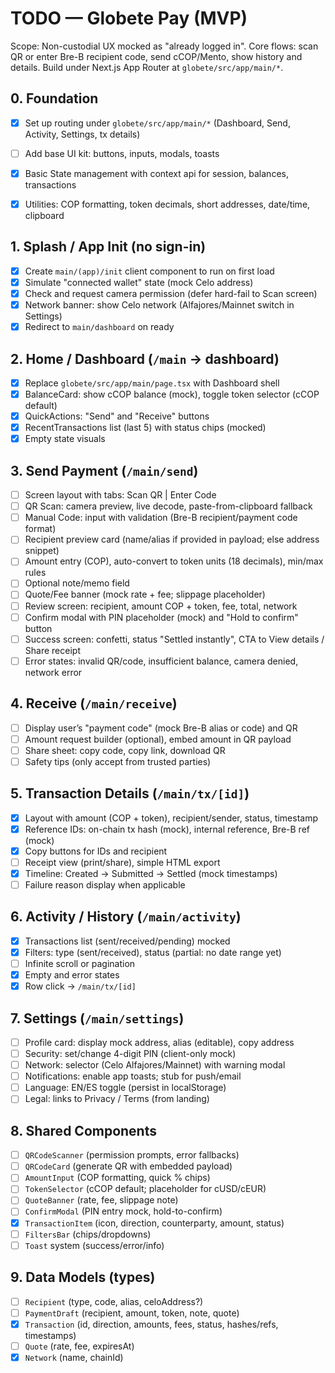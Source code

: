 # TODO — Globete Pay (MVP)

Scope: Non-custodial UX mocked as "already logged in". Core flows: scan QR or enter Bre-B recipient code, send cCOP/Mento, show history and details. Build under Next.js App Router at `globete/src/app/main/*`.

## 0. Foundation
- [x] Set up routing under `globete/src/app/main/*` (Dashboard, Send, Activity, Settings, tx details)
- [ ] Add base UI kit: buttons, inputs, modals, toasts
- [x] Basic State management with context api for session, balances, transactions
- [x] Utilities: COP formatting, token decimals, short addresses, date/time, clipboard


## 1. Splash / App Init (no sign-in)
- [x] Create `main/(app)/init` client component to run on first load
- [x] Simulate "connected wallet" state (mock Celo address)
- [x] Check and request camera permission (defer hard-fail to Scan screen)
- [x] Network banner: show Celo network (Alfajores/Mainnet switch in Settings)
- [x] Redirect to `main/dashboard` on ready

## 2. Home / Dashboard (`/main` → dashboard)
- [x] Replace `globete/src/app/main/page.tsx` with Dashboard shell
- [x] BalanceCard: show cCOP balance (mock), toggle token selector (cCOP default)
- [x] QuickActions: "Send" and "Receive" buttons
- [x] RecentTransactions list (last 5) with status chips (mocked)
- [x] Empty state visuals

## 3. Send Payment (`/main/send`)
- [ ] Screen layout with tabs: Scan QR | Enter Code
- [ ] QR Scan: camera preview, live decode, paste-from-clipboard fallback
- [ ] Manual Code: input with validation (Bre-B recipient/payment code format)
- [ ] Recipient preview card (name/alias if provided in payload; else address snippet)
- [ ] Amount entry (COP), auto-convert to token units (18 decimals), min/max rules
- [ ] Optional note/memo field
- [ ] Quote/Fee banner (mock rate + fee; slippage placeholder)
- [ ] Review screen: recipient, amount COP + token, fee, total, network
- [ ] Confirm modal with PIN placeholder (mock) and "Hold to confirm" button
- [ ] Success screen: confetti, status "Settled instantly", CTA to View details / Share receipt
- [ ] Error states: invalid QR/code, insufficient balance, camera denied, network error

## 4. Receive (`/main/receive`)
- [ ] Display user’s "payment code" (mock Bre-B alias or code) and QR
- [ ] Amount request builder (optional), embed amount in QR payload
- [ ] Share sheet: copy code, copy link, download QR
- [ ] Safety tips (only accept from trusted parties)

## 5. Transaction Details (`/main/tx/[id]`)
- [x] Layout with amount (COP + token), recipient/sender, status, timestamp
- [x] Reference IDs: on-chain tx hash (mock), internal reference, Bre-B ref (mock)
- [x] Copy buttons for IDs and recipient
- [ ] Receipt view (print/share), simple HTML export
- [x] Timeline: Created → Submitted → Settled (mock timestamps)
- [ ] Failure reason display when applicable

## 6. Activity / History (`/main/activity`)
- [x] Transactions list (sent/received/pending) mocked
- [x] Filters: type (sent/received), status (partial: no date range yet)
- [ ] Infinite scroll or pagination
- [x] Empty and error states
- [x] Row click → `/main/tx/[id]`

## 7. Settings (`/main/settings`)
- [ ] Profile card: display mock address, alias (editable), copy address
- [ ] Security: set/change 4-digit PIN (client-only mock)
- [ ] Network: selector (Celo Alfajores/Mainnet) with warning modal
- [ ] Notifications: enable app toasts; stub for push/email
- [ ] Language: EN/ES toggle (persist in localStorage)
- [ ] Legal: links to Privacy / Terms (from landing)

## 8. Shared Components
- [ ] `QRCodeScanner` (permission prompts, error fallbacks)
- [ ] `QRCodeCard` (generate QR with embedded payload)
- [ ] `AmountInput` (COP formatting, quick % chips)
- [ ] `TokenSelector` (cCOP default; placeholder for cUSD/cEUR)
- [ ] `QuoteBanner` (rate, fee, slippage note)
- [ ] `ConfirmModal` (PIN entry mock, hold-to-confirm)
- [x] `TransactionItem` (icon, direction, counterparty, amount, status)
- [ ] `FiltersBar` (chips/dropdowns)
- [ ] `Toast` system (success/error/info)

## 9. Data Models (types)
- [ ] `Recipient` (type, code, alias, celoAddress?)
- [ ] `PaymentDraft` (recipient, amount, token, note, quote)
- [x] `Transaction` (id, direction, amounts, fees, status, hashes/refs, timestamps)
- [ ] `Quote` (rate, fee, expiresAt)
- [x] `Network` (name, chainId)